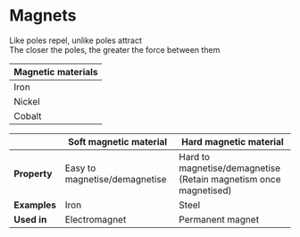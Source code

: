 # Magnets

Like poles repel, unlike poles attract \
The closer the poles, the greater the force between them

| Magnetic materials |
| ------------------ |
| Iron               |
| Nickel             |
| Cobalt             |

|              | Soft magnetic material        | Hard magnetic material                                                |
| ------------ | ----------------------------- | --------------------------------------------------------------------- |
| **Property** | Easy to magnetise/demagnetise | Hard to magnetise/demagnetise <br> (Retain magnetism once magnetised) |
| **Examples** | Iron                          | Steel                                                                 |
| **Used in**  | Electromagnet                 | Permanent magnet                                                      |
